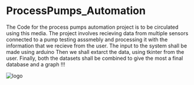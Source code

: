 # ProcessPumps_Automation

The Code for the process pumps automation project is to be circulated using this media. 
The project involves recieving data from multiple sensors connected to a pump testing asssmebly and processing it with the information that we recieve from the user.
The input to the system shall be made using arduino
Then we shall extarct the data, using tkinter from the user.
Finally, both the datasets shall be combined to give the most a final database and a graph !!!

![logo](https://github.com/AniMB/ProcessPumps_Automation/assets/120055908/49856c76-1fef-46e1-8fe2-28e8d9c54c5e)
